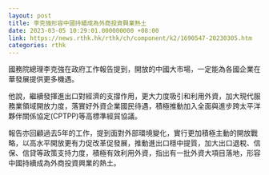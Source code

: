 ```yaml
---
layout: post
title: 李克強形容中國持續成為外商投資興業熱土
date: 2023-03-05 10:29:01.000000000 +08:00
link: https://news.rthk.hk/rthk/ch/component/k2/1690547-20230305.htm
categories: rthk
---
```


國務院總理李克強在政府工作報告提到，開放的中國大市場，一定能為各國企業在華發展提供更多機遇。

他說，繼續發揮進出口對經濟的支撐作用，更大力度吸引和利用外資，加大現代服務業領域開放力度，落實好外資企業國民待遇，積極推動加入全面與進步跨太平洋夥伴關係協定(CPTPP)等高標準經貿協議。

報告亦回顧過去5年的工作，提到面對外部環境變化，實行更加積極主動的開放戰略，以高水平開放更有力促改革促發展，推動進出口穩中提質，加大出口退稅、信保、信貸等政策支持力度，積極有效利用外資，指出有一批外資大項目落地，形容中國持續成為外商投資興業的熱土。
